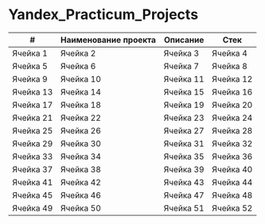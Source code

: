 # Yandex_Practicum_Projects

| # | Наименование проекта | Описание | Стек |
| ----------- | ----------- | ----------- | ----------- |
| Ячейка 1    | Ячейка 2    | Ячейка 3    | Ячейка 4    |
| Ячейка 5    | Ячейка 6    | Ячейка 7    | Ячейка 8    |
| Ячейка 9    | Ячейка 10   | Ячейка 11   | Ячейка 12   |
| Ячейка 13   | Ячейка 14   | Ячейка 15   | Ячейка 16   |
| Ячейка 17   | Ячейка 18   | Ячейка 19   | Ячейка 20   |
| Ячейка 21   | Ячейка 22   | Ячейка 23   | Ячейка 24   |
| Ячейка 25   | Ячейка 26   | Ячейка 27   | Ячейка 28   |
| Ячейка 29   | Ячейка 30   | Ячейка 31   | Ячейка 32   |
| Ячейка 33   | Ячейка 34   | Ячейка 35   | Ячейка 36   |
| Ячейка 37   | Ячейка 38   | Ячейка 39   | Ячейка 40   |
| Ячейка 41   | Ячейка 42   | Ячейка 43   | Ячейка 44   |
| Ячейка 45   | Ячейка 46   | Ячейка 47   | Ячейка 48   |
| Ячейка 49   | Ячейка 50   | Ячейка 51   | Ячейка 52   |
